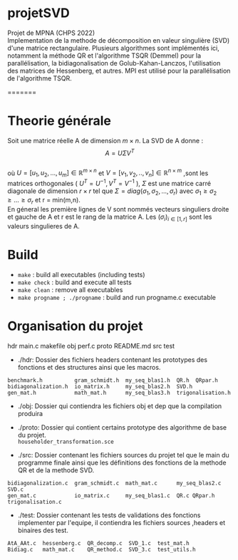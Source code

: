# projetSVD  
Projet de MPNA (CHPS 2022)  
Implementation de la methode de décomposition en valeur singulière (SVD) d'une matrice rectangulaire. Plusieurs algorithmes sont implémentés ici, notamment la méthode QR et l'algorithme TSQR (Demmel) pour la parallélisation, la bidiagonalisation de Golub-Kahan-Lanczos, l'utilisation des matrices de Hessenberg, et autres.
MPI est utilisé pour la parallélisation de l'algorithme TSQR.

=======
# Theorie générale
Soit une matrice réelle A de dimension $m \times n$. La SVD de A donne :  $$A=U \Sigma V^T$$  
où $U=[u_1,u_2,...,u_m] \in \mathbb{R}^{m\times n}$ et $V=[v_1,v_2,..,v_n] \in \mathbb{R}^{n\times m}$ ,sont les matrices orthogonales ( $U^T=U^{-1},V^T=V^{-1}$ ), $\Sigma$ est une matrice carré diagonale de dimension $r \times r$ tel que $\Sigma = diag(\sigma_1,\sigma_2,...,\sigma_r)$ avec $\sigma_1 \geq \sigma_2 \geq... \geq \sigma_r$ et r = min(m,n).  
En géneral les première lignes de V sont nommés vecteurs singuliers droite et gauche de A et r est le rang de la matrice A. Les $(\sigma_i)_{i \in {[1,r]}}$ sont les valeurs singulieres de A.

# Build
- `make` : build all executables (including tests)
- `make check` : build and execute all tests
- `make clean` : remove all executables
- `make progname ; ./progname` : build and run progname.c executable

# Organisation du projet
hdr  main.c  makefile  obj  perf.c  proto  README.md  src  test  

- ./hdr: Dossier des fichiers headers contenant les prototypes des fonctions et des  structures ainsi que les macros.
```   
benchmark.h          gram_schmidt.h  my_seq_blas1.h  QR.h  QRpar.h
bidiagonalization.h  io_matrix.h     my_seq_blas2.h  SVD.h  
gen_mat.h            math_mat.h      my_seq_blas3.h  trigonalisation.h  
```
- ./obj:  Dossier qui contiendra les fichiers obj et dep que la compilation produira  

- ./proto:  Dossier qui contient certains prototype des algorithme de base du projet.  
```householder_transformation.sce  ```

- ./src: Dossier contenant les fichiers sources du projet tel que le main du programme finale ainsi que les définitions des fonctions de la methode QR et de la methode SVD.
```
bidiagonalization.c  gram_schmidt.c  math_mat.c      my_seq_blas2.c  SVD.c  
gen_mat.c            io_matrix.c     my_seq_blas1.c  QR.c QRpar.h    trigonalisation.c  
```
- ./test:  Dossier contenant les tests de validations des fonctions implementer par l'equipe, il contiendra les fichiers sources ,headers et binaires des test.  
```
AtA_AAt.c  hessenberg.c  QR_decomp.c  SVD_1.c  test_mat.h  
Bidiag.c   math_mat.c    QR_method.c  SVD_3.c  test_utils.h  
```
